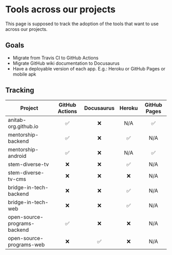 # Tools across our projects

This page is supposed to track the adoption of the tools that want to use across our projects.

## Goals

- Migrate from Travis CI to GitHub Actions
- Migrate GitHub wiki documentation to Docusaurus
- Have a deployable version of each app. E.g.: Heroku or GitHub Pages or mobile apk

## Tracking

| Project | GitHub Actions | Docusaurus | Heroku | GitHub Pages |
|-|:-:|:-:|:-:|:-:|
| anitab-org.github.io | ✅ | ❌ | N/A | ✅ |
| mentorship-backend | ✅ | ❌ | ✅ | N/A |
| mentorship-android | ✅ | ❌ | N/A | ✅ |
| stem-diverse-tv | ❌ | ❌ | ✅ | N/A |
| stem-diverse-tv-cms | ❌ | ❌ | ❌ | N/A |
| bridge-in-tech-backend | ❌ | ❌ | ✅ | N/A |
| bridge-in-tech-web | ❌ | ❌ | ✅ | N/A |
| open-source-programs-backend | ✅ | ❌ | ❌ | N/A |
| open-source-programs-web | ❌ | ✅ | ❌ | N/A |
